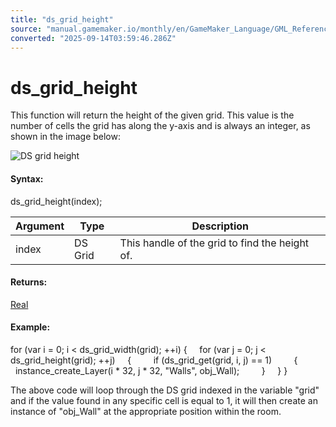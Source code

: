 ```yaml
---
title: "ds_grid_height"
source: "manual.gamemaker.io/monthly/en/GameMaker_Language/GML_Reference/Data_Structures/DS_Grids/ds_grid_height.htm"
converted: "2025-09-14T03:59:46.286Z"
---
```


# ds\_grid\_height

This function will return the height of the given grid. This value is the number of cells the grid has along the y-axis and is always an integer, as shown in the image below:

![DS grid height](../../../../assets/Images/Scripting_Reference/GML/Reference/Data_Structures/ds_grid_height.png)

#### Syntax:

ds\_grid\_height(index);

| Argument | Type | Description |
| --- | --- | --- |
| index | DS Grid | This handle of the grid to find the height of. |

#### Returns:

[Real](../../../../../../../GameMaker_Language/GML_Overview/Data_Types.md)

#### Example:

for (var i = 0; i < ds\_grid\_width(grid); ++i)
{
    for (var j = 0; j < ds\_grid\_height(grid); ++j)
    {
        if (ds\_grid\_get(grid, i, j) == 1)
        {
            instance\_create\_Layer(i \* 32, j \* 32, "Walls", obj\_Wall);
        }
    }
}

The above code will loop through the DS grid indexed in the variable "grid" and if the value found in any specific cell is equal to 1, it will then create an instance of "obj\_Wall" at the appropriate position within the room.